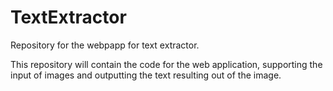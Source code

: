 # TextExtractor
Repository for the webpapp for text extractor.

This repository will contain the code for the web application, supporting the input of images and outputting the text resulting out of the image.
